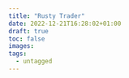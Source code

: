 ```yaml
---
title: "Rusty Trader"
date: 2022-12-21T16:28:02+01:00
draft: true
toc: false
images:
tags:
  - untagged
---
```

